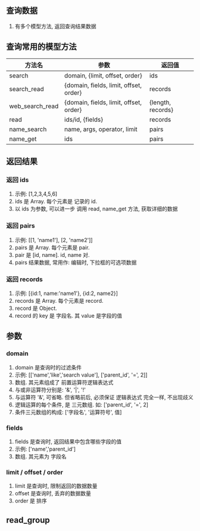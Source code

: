 ## 查询数据

1. 有多个模型方法, 返回查询结果数据

## 查询常用的模型方法

| 方法名          | 参数                                   | 返回值            |
| --------------- | -------------------------------------- | ----------------- |
| search          | domain, {limit, offset, order}         | ids               |
| search_read     | {domain, fields, limit, offset, order} | records           |
| web_search_read | {domain, fields, limit, offset, order} | {length, records} |
| read            | ids/id, {fields}                       | records           |
| name_search     | name, args, operator, limit            | pairs             |
| name_get        | ids                                    | pairs             |

## 返回结果

### 返回 ids

1. 示例: [1,2,3,4,5,6]
2. ids 是 Array. 每个元素是 记录的 id.
3. 以 ids 为参数, 可以进一步 调用 read, name_get 方法, 获取详细的数据

### 返回 pairs

1. 示例: [[1, 'name1'], [2, 'name2']]
2. pairs 是 Array. 每个元素是 pair.
3. pair 是 [id, name]. id, name 对.
4. pairs 结果数据, 常用作: 编辑时, 下拉框的可选项数据

### 返回 records

1. 示例: [{id:1, name:'name1'}, {id:2, name2}]
2. records 是 Array. 每个元素是 record.
3. record 是 Object.
4. record 的 key 是 字段名. 其 value 是字段的值

## 参数

### domain

1. domain 是查询时的过滤条件
2. 示例: [['name','like','search value'], ['parent_id', '=', 2]]
3. 数组. 其元素组成了 前置运算符逻辑表达式
4. 与或非运算符分别是: '&', '|', '!'
5. 与运算符 '&', 可省略. 但省略前后, 必须保证 逻辑表达式 完全一样, 不出现歧义
6. 逻辑运算的每个条件, 是 三元数组. 如: ['parent_id', '=', 2]
7. 条件三元数组的构成: ['字段名', '运算符号', 值]

### fields

1. fields 是查询时, 返回结果中包含哪些字段的值
2. 示例: ['name','parent_id']
3. 数组. 其元素为 字段名

### limit / offset / order

1. limit 是查询时, 限制返回的数据数量
2. offset 是查询时, 丢弃的数据数量
3. order 是 排序

## read_group
